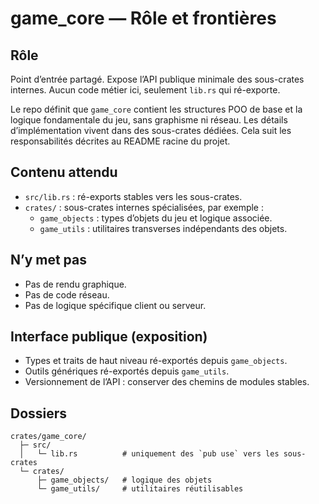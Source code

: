 # game_core — Rôle et frontières

## Rôle
Point d’entrée partagé. Expose l’API publique minimale des sous-crates internes. Aucun code métier ici, seulement `lib.rs` qui ré-exporte.

Le repo définit que `game_core` contient les structures POO de base et la logique fondamentale du jeu, sans graphisme ni réseau. Les détails d’implémentation vivent dans des sous-crates dédiées. Cela suit les responsabilités décrites au README racine du projet. 

## Contenu attendu
- `src/lib.rs` : ré-exports stables vers les sous-crates.
- `crates/` : sous-crates internes spécialisées, par exemple :
  - `game_objects` : types d’objets du jeu et logique associée.
  - `game_utils`   : utilitaires transverses indépendants des objets.

## N’y met pas
- Pas de rendu graphique.
- Pas de code réseau.
- Pas de logique spécifique client ou serveur.

## Interface publique (exposition)
- Types et traits de haut niveau ré-exportés depuis `game_objects`.
- Outils génériques ré-exportés depuis `game_utils`.
- Versionnement de l’API : conserver des chemins de modules stables.

## Dossiers
```
crates/game_core/
  ├─ src/
  │   └─ lib.rs          # uniquement des `pub use` vers les sous-crates
  └─ crates/
      ├─ game_objects/   # logique des objets
      └─ game_utils/     # utilitaires réutilisables
```